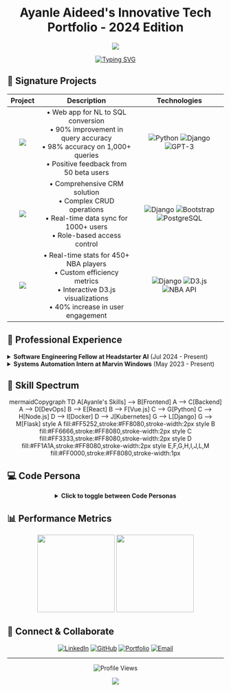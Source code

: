 # <div align="center">Ayanle Aideed's Innovative Tech Portfolio - 2024 Edition</div>

<div align="center">
  <img src="https://capsule-render.vercel.app/api?type=waving&color=ff5252&height=200&section=header&text=Ayanle%20Aideed&fontSize=60&fontColor=ffffff&animation=fadeIn&fontAlignY=30&desc=Full%20Stack%20Innovator%20|%20AI%20Enthusiast&descAlignY=55&descAlign=50" />
</div>

<div align="center">
  
[![Typing SVG](https://readme-typing-svg.herokuapp.com?font=Fira+Code&size=24&duration=3000&pause=1000&color=FF5252&center=true&vCenter=true&width=600&height=80&lines=Software+Engineering+Fellow;Systems+Automation+Expert;AI+and+ML+Innovator)](https://git.io/typing-svg)

</div>

## 🚀 Signature Projects

<div align="center">

| Project | Description | Technologies |
|:-------:|:-----------:|:------------:|
| [<img src="https://img.shields.io/badge/NL%20to%20SQL%20Wizard-FF5252?style=for-the-badge&logo=database&logoColor=white" />](https://github.com/ayanleaideed/nl-to-sql) | • Web app for NL to SQL conversion<br>• 90% improvement in query accuracy<br>• 98% accuracy on 1,000+ queries<br>• Positive feedback from 50 beta users | ![Python](https://img.shields.io/badge/Python-ff8080?style=flat-square&logo=python&logoColor=blue) ![Django](https://img.shields.io/badge/Django-ff8080?style=flat-square&logo=django&logoColor=green) ![GPT-3](https://img.shields.io/badge/GPT--3-ff8080?style=flat-square&logo=openai&logoColor=white) |
| [<img src="https://img.shields.io/badge/CRM%20Nexus-FF5252?style=for-the-badge&logo=salesforce&logoColor=white" />](https://github.com/ayanleaideed/crm-nexus) | • Comprehensive CRM solution<br>• Complex CRUD operations<br>• Real-time data sync for 1000+ users<br>• Role-based access control | ![Django](https://img.shields.io/badge/Django-ff6666?style=flat-square&logo=django&logoColor=green) ![Bootstrap](https://img.shields.io/badge/Bootstrap-ff6666?style=flat-square&logo=bootstrap&logoColor=purple) ![PostgreSQL](https://img.shields.io/badge/PostgreSQL-ff6666?style=flat-square&logo=postgresql&logoColor=blue) |
| [<img src="https://img.shields.io/badge/NBA%20Stats%20Hyperdrive-FF5252?style=for-the-badge&logo=nba&logoColor=white" />](https://github.com/ayanleaideed/nba-stats-dash) | • Real-time stats for 450+ NBA players<br>• Custom efficiency metrics<br>• Interactive D3.js visualizations<br>• 40% increase in user engagement | ![Django](https://img.shields.io/badge/Django-ff4d4d?style=flat-square&logo=django&logoColor=green) ![D3.js](https://img.shields.io/badge/D3.js-ff4d4d?style=flat-square&logo=d3.js&logoColor=orange) ![NBA API](https://img.shields.io/badge/NBA_API-ff4d4d?style=flat-square&logo=nba&logoColor=blue) |

</div>

## 💼 Professional Experience

<details>
<summary><b>Software Engineering Fellow at Headstarter AI</b> (Jul 2024 - Present)</summary>

- Participating in an intensive 7-week AI Fellowship Program
- Focus on advanced LLMs and RAG applications
- Collaborating on innovative AI projects and hackathons
- Developing a capstone project addressing real-world challenges
- Enhancing skills in cutting-edge AI technologies and industry-standard workflows
</details>

<details>
<summary><b>Systems Automation Intern at Marvin Windows</b> (May 2023 - Present)</summary>

- Engineered advanced GUIs with Ignition and Python for event automation
- Optimized SQL queries, reducing retrieval time by 50%
- Improved production precision and adaptability by 35%
- Reduced system downtime by 25% through quick bug fixes and failure resolution
</details>

## 🧠 Skill Spectrum

<div align="center">
mermaidCopygraph TD
    A[Ayanle's Skills] --> B[Frontend]
    A --> C[Backend]
    A --> D[DevOps]
    B --> E[React]
    B --> F[Vue.js]
    C --> G[Python]
    C --> H[Node.js]
    D --> I[Docker]
    D --> J[Kubernetes]
    G --> L[Django]
    G --> M[Flask]
    style A fill:#FF5252,stroke:#FF8080,stroke-width:2px
    style B fill:#FF6666,stroke:#FF8080,stroke-width:2px
    style C fill:#FF3333,stroke:#FF8080,stroke-width:2px
    style D fill:#FF1A1A,stroke:#FF8080,stroke-width:2px
    style E,F,G,H,I,J,L,M fill:#FF0000,stroke:#FF8080,stroke-width:1px
</div>

## 💻 Code Persona

<div align="center">
  <details>
  <summary><b>Click to toggle between Code Personas</b></summary>

  ```python
  class AyanleAideed:
      def __init__(self):
          self.name = "Ayanle Aideed"
          self.role = "Full Spectrum Developer"
          self.languages = ["Python", "JavaScript", "Rust", "Go"]
          self.interests = ["AI", "Data Visualization", "Cloud Architecture"]
          self.favorite_color = self.generate_rainbow()

      def code(self):
          return "".join([chr(ord(c) + 1) for c in "Hello, World!"])

      def generate_rainbow(self):
          return "🌈"

      def daily_routine(self):
          self.drink_coffee()
          self.write_awesome_code()
          self.learn_new_tech()
          self.repeat()

  me = AyanleAideed()
  universe.big_bang(me.daily_routine)
  ```

  ```python
  class AyanleAideed:
      def __init__(self):
          self.name = "Ayanle Aideed"
          self.role = "Full Stack Innovator"
          self.language_spoken = ["Python", "JavaScript", "Rust", "Go"]
          self.challenges = []

      def accept_challenge(self, challenge):
          self.challenges.append(challenge)
          return self.innovate(challenge)

      def innovate(self, challenge):
          solution = self.think_outside_galaxy(challenge)
          return f"Innovative solution: {solution}"

      @staticmethod
      def think_outside_galaxy(problem):
          return "Quantum-entangled microservices with AI-driven self-healing capabilities"

  me = AyanleAideed()
  universe.big_problems.map(me.accept_challenge)
  ```

  </details>
</div>

## 📊 Performance Metrics

<div align="center">
  <img height="180em" src="https://github-readme-stats.vercel.app/api?username=ayanleaideed&show_icons=true&theme=dark&bg_color=000000&title_color=ff5252&text_color=ffffff&icon_color=ff5252&border_color=ff5252" />
  <img height="180em" src="https://github-readme-streak-stats.herokuapp.com/?user=ayanleaideed&theme=dark&background=000000&ring=ff5252&fire=ff3333&currStreakLabel=ff5252&border=ff5252" />
</div>

## 🔗 Connect & Collaborate

<div align="center">
  
[![LinkedIn](https://img.shields.io/badge/LinkedIn-FF5252?style=for-the-badge&logo=linkedin&logoColor=white)](https://www.linkedin.com/in/ayanle-aideed/)
[![GitHub](https://img.shields.io/badge/GitHub-FF3333?style=for-the-badge&logo=github&logoColor=white)](https://github.com/ayanleaideed)
[![Portfolio](https://img.shields.io/badge/Portfolio-FF1A1A?style=for-the-badge&logo=google-chrome&logoColor=white)](https://ayanleaideed.com)
[![Email](https://img.shields.io/badge/Email-FF0000?style=for-the-badge&logo=gmail&logoColor=white)](mailto:ayanle.aideed@example.com)

</div>

---

<div align="center">
  
![Profile Views](https://komarev.com/ghpvc/?username=ayanleaideed&color=FF5252&style=for-the-badge)

</div>

<div align="center">
  <img src="https://capsule-render.vercel.app/api?type=waving&color=ff5252&height=100&section=footer" />
</div>
